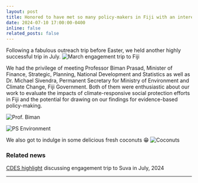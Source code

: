 ```yaml
---
layout: post
title: Honored to have met so many policy-makers in Fiji with an interest in evidence-based policy-making!
date: 2024-07-10 17:00:00-0400
inline: false
related_posts: false
---
```


Following a fabulous outreach trip before Easter, we held another highly successful trip in July.
![March engagement trip to Fiji](March-Fiji.jpg)

We had the privilege of meeting Professor Biman Prasad, Minister of Finance, Strategic, Planning, National Development and Statistics as well as 
Dr. Michael Sivendra, Permanent Secretary for Ministry of Environment and Climate Change, Fiji Government. Both of them were enthusiastic about our work to evaluate the impacts of climate-responsive social protection efforts in Fiji and the potential for drawing on our findings for evidence-based policy-making.

![Prof. Biman](FinanceMin.jpg)

![PS Environment](PS-enviro.jpg)

We also got to indulge in some delicious fresh coconuts :grin:
![Coconuts](Coconuts.jpg)

### Related news
[CDES highlight](https://www.monash.edu/business/cdes/news-and-updates/newsletter/department-highlights) discussing engagement trip to Suva in July, 2024


---
